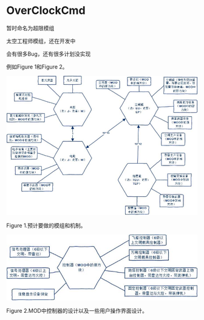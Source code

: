 # OverClockCmd

暂时命名为超限模组

太空工程师模组，还在开发中

会有很多Bug，还有很多计划没实现

例如Figure 1和Figure 2。



![太空工程师MOD制作计划(1)](.\Figures\太空工程师MOD制作计划(1).jpg)

Figure 1.预计要做的模组和机制。

![太空工程师MOD制作计划(2)](.\Figures\太空工程师MOD制作计划(2).jpg)

Figure 2.MOD中控制器的设计以及一些用户操作界面设计。
